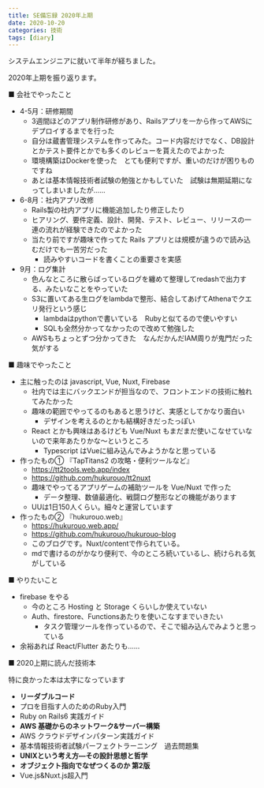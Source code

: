 ```yaml
---
title: SE備忘録 2020年上期
date: 2020-10-20
categories: 技術
tags: [diary]
---
```

システムエンジニアに就いて半年が経ちました。

2020年上期を振り返ります。

■ 会社でやったこと
  - 4-5月：研修期間　
    - 3週間ほどのアプリ制作研修があり、Railsアプリを一から作ってAWSにデプロイするまでを行った
    - 自分は蔵書管理システムを作ってみた。コード内容だけでなく、DB設計とかテスト要件とかでも多くのレビューを貰えたのでよかった
    - 環境構築はDockerを使った　とても便利ですが、重いのだけが困りものですね
    - あとは基本情報技術者試験の勉強とかもしていた　試験は無期延期になってしまいましたが......
  - 6-8月：社内アプリ改修
    - Rails製の社内アプリに機能追加したり修正したり
    - ヒアリング、要件定義、設計、開発、テスト、レビュー、リリースの一連の流れが経験できたのでよかった
    - 当たり前ですが趣味で作ってた Rails アプリとは規模が違うので読み込むだけでも一苦労だった
      - 読みやすいコードを書くことの重要さを実感
  - 9月：ログ集計
    - 色んなところに散らばっているログを纏めて整理してredashで出力する、みたいなことをやっていた 
    - S3に置いてある生ログをlambdaで整形、結合してあげてAthenaでクエリ発行という感じ
      - lambdaはpythonで書いている　Rubyと似てるので使いやすい
      - SQLも全然分かってなかったので改めて勉強した
    - AWSもちょっとずつ分かってきた　なんだかんだIAM周りが鬼門だった気がする

■ 趣味でやったこと
- 主に触ったのは javascript, Vue, Nuxt, Firebase
  - 社内では主にバックエンドが担当なので、フロントエンドの技術に触れてみたかった
  - 趣味の範囲でやってるのもあると思うけど、実感としてかなり面白い
    - デザインを考えるのとかも結構好きだったっぽい
  - React とかも興味はあるけども Vue/Nuxt もまだまだ使いこなせていないので来年あたりかな～というところ
    - Typescript はVueに組み込んでみようかなと思っている
- 作ったもの① 『TapTitans2 の攻略・便利ツールなど』
  - https://tt2tools.web.app/index
  - https://github.com/hukurouo/tt2nuxt
  - 趣味でやってるアプリゲームの補助ツールを Vue/Nuxt で作った
    - データ整理、数値最適化、戦闘ログ整形などの機能があります
  - UUは1日150人くらい。細々と運営しています
- 作ったもの② 『hukurouo.web』
  - https://hukurouo.web.app/
  - https://github.com/hukurouo/hukurouo-blog
  - このブログです。Nuxt/contentで作られている。
  - mdで書けるのがかなり便利で、今のところ続いているし、続けられる気がしている

■ やりたいこと
- firebase をやる
  - 今のところ Hosting と Storage くらいしか使えていない
  - Auth、firestore、Functionsあたりを使いこなすまでいきたい
    - タスク管理ツールを作っているので、そこで組み込んでみようと思っている
- 余裕あれば React/Flutter あたりも......

■ 2020上期に読んだ技術本

特に良かった本は太字になっています
- **リーダブルコード**
- プロを目指す人のためのRuby入門
- Ruby on Rails6 実践ガイド
- **AWS 基礎からのネットワーク&サーバー構築**
- AWS クラウドデザインパターン実践ガイド
- 基本情報技術者試験パーフェクトラーニング　過去問題集
- **UNIXという考え方―その設計思想と哲学**
- **オブジェクト指向でなぜつくるのか 第2版**
- Vue.js&Nuxt.js超入門